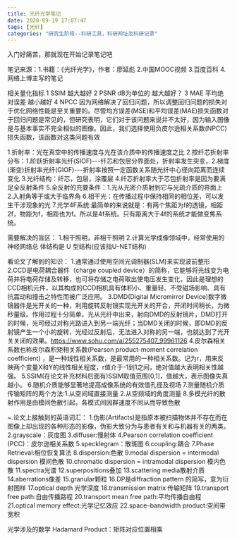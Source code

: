 ```yaml
---
title: 光纤光学笔记
date: 2020-09-19 17:07:47
tags: [光纤]
categories: "研究生阶段--科研工具，科研网址及科研记录"
---
```

入门好痛苦，那就现在开始记录笔记吧
<!--more-->
笔记来源：1.书籍：《光纤光学》，作者：廖延彪 2.中国MOOC视频 3.百度百科 4.网络上博主写的笔记

相关量化指标
1 SSIM  越大越好
2 PSNR  dB为单位的 越大越好？
3 MAE 平均绝对误差  越小越好
4 NPCC 因为网络解决了回归问题，所以调整回归问题的损失对于优化网络性能是至关重要的。尽管均方误差(MSE)和平均误差(MAE)损失函数对于回归问题是常见的，但研究表明，它们对于该问题来说并不太好，因为输入图像是与基本事实不完全相似的图像。因此，我们选择使用负皮尔逊相关系数(NPCC)损失函数，该函数对这类问题有效

1.折射率：光在真空中的传播速度与光在该介质中的传播速度之比
2.按纤芯折射率分布：1.阶跃折射率光纤(SIOF)---纤芯和包层分界面处，折射率发生突变，2.梯度(渐变)折射率光纤(GIOF)---折射率按照一定函数关系随光纤中心径向距离而连续变化
3.光纤结构：纤芯，包层，涂覆层
4.纤芯折射率大于芯包折射率是因为要满足全反射条件
5.全反射的充要条件：1.光从光密介质射到它与光疏介质的界面上 2.入射角等于或大于临界角
6.相干光：在传播过程中保持相同的相位差，可以发生干涉现象的光
7.光学4F系统:最简单的来说就是：有两个焦距为f的透镜，相距2f，物距为f，相距也为f。所以是4f系统。只有距离大于4f的系统才能做变焦系统。

	

需要解决的盲区：
1.相干照明，非相干照明
2.计算光学成像领域中，经常使用的神经网络总 体结构是 U 型结构(应该指U-NET结构)



看论文了解到的知识：
1.通常通过使用空间光调制器(SLM)来实现波前整形
2.CCD是电荷耦合器件（charge coupled device）的简称，它能够将光线变为电荷并将电荷存储及转移，也可将存储之电荷取出使电压发生变化，因此是理想的CCD相机元件，以其构成的CCD相机具有体积小、重量轻、不受磁场影响、具有抗震动和撞击之特性而被广泛应用。
3.DMD(Digital Micromirror Device)数字微镜器件是光开关的一种，利用旋转反射镜实现光开关的开合，开闭时间稍长，为微秒量级。作用过程十分简单，光从光纤中出来，射向DMD的反射镜片，DMD打开的时候，光可经过对称光路进入到另一端光纤；当DMD关闭的时候，即DMD的反射镜产生一个小的旋转，光经过反射后，无法进入对称的另一端，也就达到了光开关关闭的效果。https://www.sohu.com/a/255275407_99961126
4.皮尔森相关系数也称皮尔森积矩相关系数(Pearson product-moment correlation coefficient) ，是一种线性相关系数，是最常用的一种相关系数。记为r，用来反映两个变量X和Y的线性相关程度，r值介于-1到1之间，绝对值越大表明相关性越强。
5.SSIM(在论文补充材料后面有)SSIM取值范围[0,1]，值越大，表示图像失真越小。
6.随机介质能够显著地提高成像系统的有效值孔径及视场
7.测量随机介质传输矩阵的两个方法:1.从空间域直接测量 2.从空频域的角度测量
8.多模光纤的散射作用是由模间色散引起，各模式间因群速度不同从而导致色散



~.论文上接触到的英语词汇：
1.伪影(Artifacts)是指原本被扫描物体并不存在而在图像上却出现的各种形态的影像，伪影大致分为与患者有关和与机器有关的两类。
2.grayscale：灰度图
3.diffuser:慢射体
4.Pearson correlation coefficient (PCC)：皮尔逊相关系数
5.specklegram：散斑图
6.coupling:耦合
7.Phase Retrieval:相位恢复算法
8.dispersion:色散
9.modal dispersion = intermodal dispersion 模间色散
10.chromatic dispersion = intramodal dispersion 模内色散
11.spectra光谱
12.superpositions叠加
13.scattering media散射介质
14.aberrations像差
15.granular颗粒
16.DP是diffraction pattern 的简写，意为衍射图样
17.optical depth 光学深度
18.transmission matrix 传输矩阵
19.transport free path:自由传播路程
20.transport mean free path:平均传播自由程
21.optical memory effect:光学记忆效应
22.space–bandwidth product:空间带宽积


光学涉及的数学
Hadamard Product：矩阵对应位置相乘